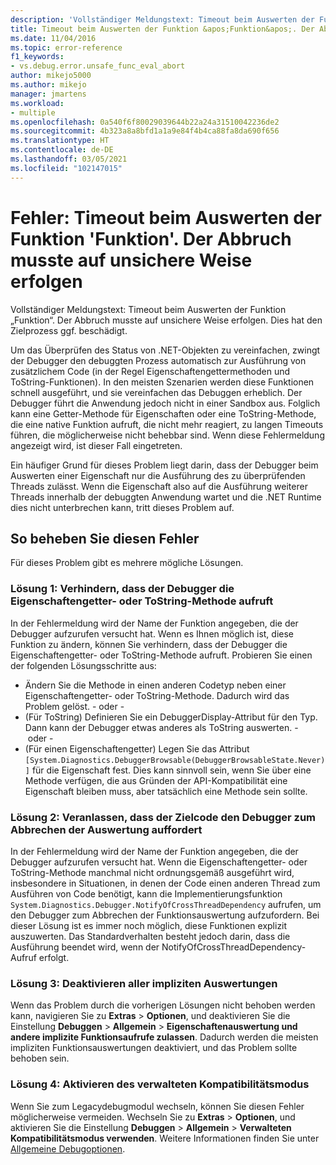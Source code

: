```yaml
---
description: 'Vollständiger Meldungstext: Timeout beim Auswerten der Funktion „Funktion“. Der Abbruch musste auf unsichere Weise erfolgen.'
title: Timeout beim Auswerten der Funktion &apos;Funktion&apos;. Der Abbruch musste auf unsichere Weise erfolgen | Microsoft-Dokumentation
ms.date: 11/04/2016
ms.topic: error-reference
f1_keywords:
- vs.debug.error.unsafe_func_eval_abort
author: mikejo5000
ms.author: mikejo
manager: jmartens
ms.workload:
- multiple
ms.openlocfilehash: 0a540f6f80029039644b22a24a31510042236de2
ms.sourcegitcommit: 4b323a8a8bfd1a1a9e84f4b4ca88fa8da690f656
ms.translationtype: HT
ms.contentlocale: de-DE
ms.lasthandoff: 03/05/2021
ms.locfileid: "102147015"
---
```

# <a name="error-evaluating-the-function-39function39-timed-out-and-needed-to-be-aborted-in-an-unsafe-way"></a>Fehler: Timeout beim Auswerten der Funktion &#39;Funktion&#39;. Der Abbruch musste auf unsichere Weise erfolgen

Vollständiger Meldungstext: Timeout beim Auswerten der Funktion „Funktion“. Der Abbruch musste auf unsichere Weise erfolgen. Dies hat den Zielprozess ggf. beschädigt.

Um das Überprüfen des Status von .NET-Objekten zu vereinfachen, zwingt der Debugger den debuggten Prozess automatisch zur Ausführung von zusätzlichem Code (in der Regel Eigenschaftengettermethoden und ToString-Funktionen). In den meisten Szenarien werden diese Funktionen schnell ausgeführt, und sie vereinfachen das Debuggen erheblich. Der Debugger führt die Anwendung jedoch nicht in einer Sandbox aus. Folglich kann eine Getter-Methode für Eigenschaften oder eine ToString-Methode, die eine native Funktion aufruft, die nicht mehr reagiert, zu langen Timeouts führen, die möglicherweise nicht behebbar sind. Wenn diese Fehlermeldung angezeigt wird, ist dieser Fall eingetreten.

Ein häufiger Grund für dieses Problem liegt darin, dass der Debugger beim Auswerten einer Eigenschaft nur die Ausführung des zu überprüfenden Threads zulässt. Wenn die Eigenschaft also auf die Ausführung weiterer Threads innerhalb der debuggten Anwendung wartet und die .NET Runtime dies nicht unterbrechen kann, tritt dieses Problem auf.

## <a name="to-correct-this-error"></a>So beheben Sie diesen Fehler

Für dieses Problem gibt es mehrere mögliche Lösungen.

### <a name="solution-1-prevent-the-debugger-from-calling-the-getter-property-or-tostring-method"></a>Lösung 1: Verhindern, dass der Debugger die Eigenschaftengetter- oder ToString-Methode aufruft

In der Fehlermeldung wird der Name der Funktion angegeben, die der Debugger aufzurufen versucht hat. Wenn es Ihnen möglich ist, diese Funktion zu ändern, können Sie verhindern, dass der Debugger die Eigenschaftengetter- oder ToString-Methode aufruft. Probieren Sie einen der folgenden Lösungsschritte aus:

* Ändern Sie die Methode in einen anderen Codetyp neben einer Eigenschaftengetter- oder ToString-Methode. Dadurch wird das Problem gelöst.
    - oder -
* (Für ToString) Definieren Sie ein DebuggerDisplay-Attribut für den Typ. Dann kann der Debugger etwas anderes als ToString auswerten.
    - oder -
* (Für einen Eigenschaftengetter) Legen Sie das Attribut `[System.Diagnostics.DebuggerBrowsable(DebuggerBrowsableState.Never)]` für die Eigenschaft fest. Dies kann sinnvoll sein, wenn Sie über eine Methode verfügen, die aus Gründen der API-Kompatibilität eine Eigenschaft bleiben muss, aber tatsächlich eine Methode sein sollte.

### <a name="solution-2-have-the-target-code-ask-the-debugger-to-abort-the-evaluation"></a>Lösung 2: Veranlassen, dass der Zielcode den Debugger zum Abbrechen der Auswertung auffordert

In der Fehlermeldung wird der Name der Funktion angegeben, die der Debugger aufzurufen versucht hat. Wenn die Eigenschaftengetter- oder ToString-Methode manchmal nicht ordnungsgemäß ausgeführt wird, insbesondere in Situationen, in denen der Code einen anderen Thread zum Ausführen von Code benötigt, kann die Implementierungsfunktion `System.Diagnostics.Debugger.NotifyOfCrossThreadDependency` aufrufen, um den Debugger zum Abbrechen der Funktionsauswertung aufzufordern. Bei dieser Lösung ist es immer noch möglich, diese Funktionen explizit auszuwerten. Das Standardverhalten besteht jedoch darin, dass die Ausführung beendet wird, wenn der NotifyOfCrossThreadDependency-Aufruf erfolgt.

### <a name="solution-3-disable-all-implicit-evaluation"></a>Lösung 3: Deaktivieren aller impliziten Auswertungen

Wenn das Problem durch die vorherigen Lösungen nicht behoben werden kann, navigieren Sie zu **Extras** > **Optionen**, und deaktivieren Sie die Einstellung **Debuggen** > **Allgemein** > **Eigenschaftenauswertung und andere implizite Funktionsaufrufe zulassen**. Dadurch werden die meisten impliziten Funktionsauswertungen deaktiviert, und das Problem sollte behoben sein.

### <a name="solution-4-enable-managed-compatibility-mode"></a>Lösung 4: Aktivieren des verwalteten Kompatibilitätsmodus

Wenn Sie zum Legacydebugmodul wechseln, können Sie diesen Fehler möglicherweise vermeiden. Wechseln Sie zu **Extras** > **Optionen**, und aktivieren Sie die Einstellung **Debuggen** > **Allgemein** > **Verwalteten Kompatibilitätsmodus verwenden**. Weitere Informationen finden Sie unter [Allgemeine Debugoptionen](../debugger/general-debugging-options-dialog-box.md).
